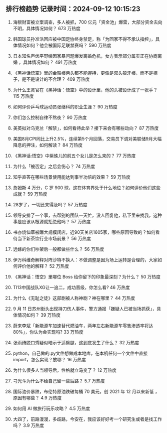 
## 排行榜趋势 记录时间：2024-09-12 10:15:23
  
  1. 海银财富被立案调查，多人被抓，700 亿元「资金池」爆雷，大部分资金去向不明，具体情况如何？ 673 万热度
    
  2. 韩国球员孙准浩回应被中国足协终身禁足，称「为回家不得不承认指控」，具体情况如何？他会被国际足联禁赛吗？ 590 万热度
    
  3. 日本知名声优平野绫因家暴问题爆发离婚危机，女方表示部分属实正在协商离婚 ，具体情况如何？ 491 万热度
    
  4. 《黑神话悟空》里的金箍棒两头都不能握持，更像是双头狼牙棒，而不是棍子，是不是设计的不合理？ 409 万热度
    
  5. 为什么王灵官在《黑神话：悟空》中的设计里，他的头被设计成了一张手？ 115 万热度
    
  6. 如何评价乒乓球运动员张继科的职业生涯？ 90 万热度
    
  7. 你们怎么控制自律不熬夜？ 90 万热度
    
  8. 美英拟对乌克兰「解禁」，如何看待此举？接下来会有哪些动向？ 87 万热度
    
  9. 美国8月CPI同比上升2.5%，连续第5个月回落，交易员下调对美联储9月大幅降息的押注，如何解读？ 84 万热度
    
  10. 《黑神话:悟空》中紫蛛儿的前五个女儿是怎么来的？ 77 万热度
    
  11. 为什么「被否定」之后会伤心？ 74 万热度
    
  12. 知乎直答在哪些场景使用能达到事半功倍的效果？ 59 万热度
    
  13. 詹姆斯 4 万分，C 罗 900 球，这在体育界处于什么地位？如何评价他们这些成就？ 59 万热度
    
  14. 28岁了，一切还来得及吗？ 57 万热度
    
  15. 领导安排了一个事，去帮别的团队一天忙，没人回复他，私下里来找我，这种事是应该从根源就拒绝他吗？ 57 万热度
    
  16. 书亦烧仙草被曝大规模闭店，近90天关店1605家，哪些原因导致的？如何看待当下新茶饮行业市场前景？ 56 万热度
    
  17. 远嫁的你们吵架后一般都做些什么？ 56 万热度
    
  18. 伊万科维奇解释对阵沙特不换人：不做调整是因为场上运转是合理的，大家如何评价他的解释？ 52 万热度
    
  19. 《黑神话：悟空》里哪位 Boss 给你留下的印象最深刻？为什么？ 50 万热度
    
  20. TI13中国战队XG让一追二，成功晋级，你怎么看? 46 万热度
    
  21. 为什么《无耻之徒》这部剧被人称神剧？神在哪里？ 44 万热度
    
  22. 9 月 11 日苏州街头出现持刀伤人事件，警方通报「嫌疑人已被当场抓获」，具体情况如何？ 39 万热度
    
  23. 蔚来李斌「新能源车加速替代燃油车，两年左右新能源车零售渗透率将达 80%」，你认为会实现吗? 33 万热度
    
  24. 张雨绮脱口秀疑似暗示于适劈腿，这到底发生了什么？ 32 万热度
    
  25. python，自己做的.py文件想做成本地库，在本机任何一个文件中直接import，怎么实现？放哪？ 16 万热度
    
  26. 为什么很多人当领导后，性格就立马变了？ 12 万热度
    
  27. 刁光斗为什么不给自己留一些后路？ 5.7 万热度
    
  28. 国际油价暴跌，布伦特原油跌破每桶 70 美元，创 2021 年 12 月以来新低 ，原因有哪些？ 4.9 万热度
    
  29. 如何用 AI 做旅行玩乐攻略？ 4.5 万热度
    
  30. 大四了，前路漫漫，多歧路，今安在，我应该好好考一个研究生或者是找工作吗？ 3.9 万热度
    